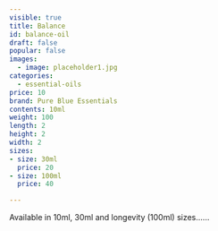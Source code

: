 ```yaml
---
visible: true
title: Balance
id: balance-oil
draft: false
popular: false
images:
  - image: placeholder1.jpg
categories:
  - essential-oils
price: 10
brand: Pure Blue Essentials
contents: 10ml
weight: 100
length: 2
height: 2
width: 2
sizes:
- size: 30ml
  price: 20
- size: 100ml
  price: 40

---
```

Available in 10ml, 30ml and longevity (100ml) sizes......